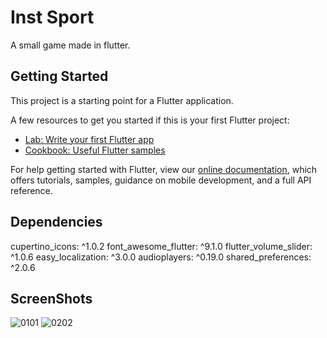 # Inst Sport

A small game made in flutter.

## Getting Started

This project is a starting point for a Flutter application.

A few resources to get you started if this is your first Flutter project:

- [Lab: Write your first Flutter app](https://flutter.dev/docs/get-started/codelab)
- [Cookbook: Useful Flutter samples](https://flutter.dev/docs/cookbook)

For help getting started with Flutter, view our
[online documentation](https://flutter.dev/docs), which offers tutorials,
samples, guidance on mobile development, and a full API reference.



## Dependencies
  cupertino_icons: ^1.0.2
  font_awesome_flutter: ^9.1.0
  flutter_volume_slider: ^1.0.6
  easy_localization: ^3.0.0
  audioplayers: ^0.19.0
  shared_preferences: ^2.0.6
  
  
## ScreenShots
![0101](https://user-images.githubusercontent.com/52849890/128775320-baa89908-b16f-4255-bde0-5e276c934db7.PNG)
![0202](https://user-images.githubusercontent.com/52849890/128775334-8fbb7456-7ea7-40eb-b0ff-13cb758ed76f.PNG)
